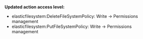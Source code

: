 **Updated action access level:**

- elasticfilesystem:DeleteFileSystemPolicy: Write -> Permissions management
- elasticfilesystem:PutFileSystemPolicy: Write -> Permissions management

